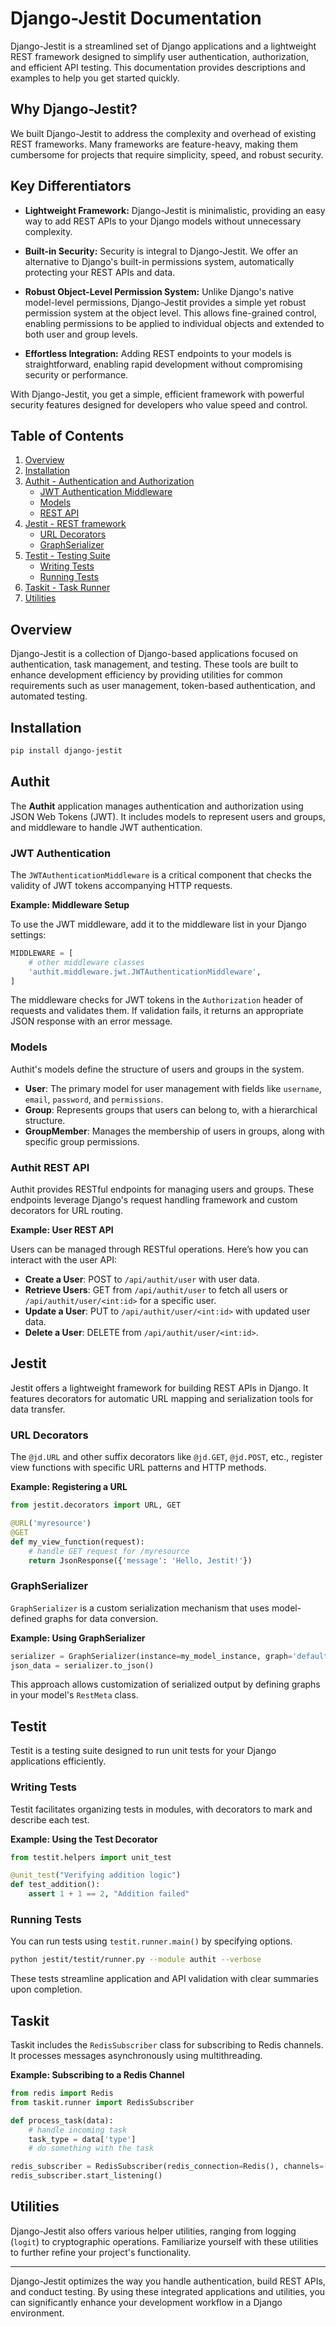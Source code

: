 # Django-Jestit Documentation

Django-Jestit is a streamlined set of Django applications and a lightweight REST framework designed to simplify user authentication, authorization, and efficient API testing. This documentation provides descriptions and examples to help you get started quickly.

## Why Django-Jestit?

We built Django-Jestit to address the complexity and overhead of existing REST frameworks. Many frameworks are feature-heavy, making them cumbersome for projects that require simplicity, speed, and robust security.

## Key Differentiators

- **Lightweight Framework:** Django-Jestit is minimalistic, providing an easy way to add REST APIs to your Django models without unnecessary complexity.

- **Built-in Security:** Security is integral to Django-Jestit. We offer an alternative to Django's built-in permissions system, automatically protecting your REST APIs and data.

- **Robust Object-Level Permission System:** Unlike Django's native model-level permissions, Django-Jestit provides a simple yet robust permission system at the object level. This allows fine-grained control, enabling permissions to be applied to individual objects and extended to both user and group levels.

- **Effortless Integration:** Adding REST endpoints to your models is straightforward, enabling rapid development without compromising security or performance.

With Django-Jestit, you get a simple, efficient framework with powerful security features designed for developers who value speed and control.
## Table of Contents

1. [Overview](#overview)
2. [Installation](#installation)
3. [Authit - Authentication and Authorization](#authit)
   - [JWT Authentication Middleware](#jwt-authentication)
   - [Models](#models)
   - [REST API](#authit-rest-api)
4. [Jestit - REST framework](#jestit)
   - [URL Decorators](#url-decorators)
   - [GraphSerializer](#graphserializer)
5. [Testit - Testing Suite](#testit)
   - [Writing Tests](#writing-tests)
   - [Running Tests](#running-tests)
6. [Taskit - Task Runner](#taskit)
7. [Utilities](#utilities)

## Overview

Django-Jestit is a collection of Django-based applications focused on authentication, task management, and testing. These tools are built to enhance development efficiency by providing utilities for common requirements such as user management, token-based authentication, and automated testing.

## Installation

```bash
pip install django-jestit
```

## Authit

The **Authit** application manages authentication and authorization using JSON Web Tokens (JWT). It includes models to represent users and groups, and middleware to handle JWT authentication.

### JWT Authentication

The `JWTAuthenticationMiddleware` is a critical component that checks the validity of JWT tokens accompanying HTTP requests.

**Example: Middleware Setup**

To use the JWT middleware, add it to the middleware list in your Django settings:

```python
MIDDLEWARE = [
    # other middleware classes
    'authit.middleware.jwt.JWTAuthenticationMiddleware',
]
```

The middleware checks for JWT tokens in the `Authorization` header of requests and validates them. If validation fails, it returns an appropriate JSON response with an error message.

### Models

Authit's models define the structure of users and groups in the system.

- **User**: The primary model for user management with fields like `username`, `email`, `password`, and `permissions`.
- **Group**: Represents groups that users can belong to, with a hierarchical structure.
- **GroupMember**: Manages the membership of users in groups, along with specific group permissions.

### Authit REST API

Authit provides RESTful endpoints for managing users and groups. These endpoints leverage Django's request handling framework and custom decorators for URL routing.

**Example: User REST API**

Users can be managed through RESTful operations. Here’s how you can interact with the user API:

- **Create a User**: POST to `/api/authit/user` with user data.
- **Retrieve Users**: GET from `/api/authit/user` to fetch all users or `/api/authit/user/<int:id>` for a specific user.
- **Update a User**: PUT to `/api/authit/user/<int:id>` with updated user data.
- **Delete a User**: DELETE from `/api/authit/user/<int:id>`.

## Jestit

Jestit offers a lightweight framework for building REST APIs in Django. It features decorators for automatic URL mapping and serialization tools for data transfer.

### URL Decorators

The `@jd.URL` and other suffix decorators like `@jd.GET`, `@jd.POST`, etc., register view functions with specific URL patterns and HTTP methods.

**Example: Registering a URL**

```python
from jestit.decorators import URL, GET

@URL('myresource')
@GET
def my_view_function(request):
    # handle GET request for /myresource
    return JsonResponse({'message': 'Hello, Jestit!'})
```

### GraphSerializer

`GraphSerializer` is a custom serialization mechanism that uses model-defined graphs for data conversion.

**Example: Using GraphSerializer**

```python
serializer = GraphSerializer(instance=my_model_instance, graph='default')
json_data = serializer.to_json()
```

This approach allows customization of serialized output by defining graphs in your model's `RestMeta` class.

## Testit

Testit is a testing suite designed to run unit tests for your Django applications efficiently.

### Writing Tests

Testit facilitates organizing tests in modules, with decorators to mark and describe each test.

**Example: Using the Test Decorator**

```python
from testit.helpers import unit_test

@unit_test("Verifying addition logic")
def test_addition():
    assert 1 + 1 == 2, "Addition failed"
```

### Running Tests

You can run tests using `testit.runner.main()` by specifying options.

```bash
python jestit/testit/runner.py --module authit --verbose
```

These tests streamline application and API validation with clear summaries upon completion.

## Taskit

Taskit includes the `RedisSubscriber` class for subscribing to Redis channels. It processes messages asynchronously using multithreading.

**Example: Subscribing to a Redis Channel**

```python
from redis import Redis
from taskit.runner import RedisSubscriber

def process_task(data):
    # handle incoming task
    task_type = data['type']
    # do something with the task

redis_subscriber = RedisSubscriber(redis_connection=Redis(), channels=['my_channel'])
redis_subscriber.start_listening()
```

## Utilities

Django-Jestit also offers various helper utilities, ranging from logging (`logit`) to cryptographic operations. Familiarize yourself with these utilities to further refine your project's functionality.

---

Django-Jestit optimizes the way you handle authentication, build REST APIs, and conduct testing. By using these integrated applications and utilities, you can significantly enhance your development workflow in a Django environment.
